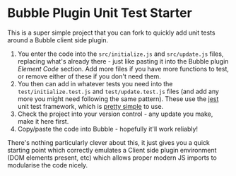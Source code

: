 # Bubble Plugin Unit Test Starter
This is a super simple project that you can fork to quickly add unit tests around a Bubble client side plugin.

1. You enter the code into the `src/initialize.js` and `src/update.js` files, replacing what's already there - just like pasting it into the Bubble plugin *Element Code* section. Add more files if you have more functions to test, or remove either of these if you don't need them.
2. You then can add in whatever tests you need into the `test/initialize.test.js` and `test/update.test.js` files (and add any more you might need following the same pattern). These use the [jest](https://jestjs.io/) unit test framework, which is [pretty simple](https://jestjs.io/docs/using-matchers) to use.
3. Check the project into your version control - any update you make, make it here first.
4. Copy/paste the code into Bubble - hopefully it'll work reliably!

There's nothing particularly clever about this, it just gives you a quick starting point which correctly emulates a Client side plugin environment (DOM elements present, etc) which allows proper modern JS imports to modularise the code nicely.
